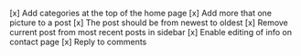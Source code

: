 [x] Add categories at the top of the home page
[x] Add more that one picture to a post
[x] The post should be from newest to oldest
[x] Remove current post from most recent posts in sidebar
[x] Enable editing of info on contact page
[x] Reply to comments
